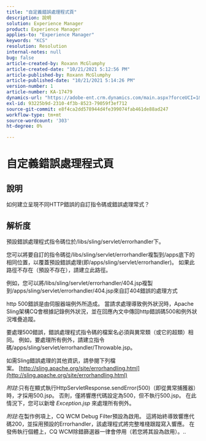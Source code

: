 ```yaml
---
title: "自定義錯誤處理程式頁"
description: 說明
solution: Experience Manager
product: Experience Manager
applies-to: "Experience Manager"
keywords: "KCS"
resolution: Resolution
internal-notes: null
bug: false
article-created-by: Roxann McGlumphy
article-created-date: "10/21/2021 5:12:56 PM"
article-published-by: Roxann McGlumphy
article-published-date: "10/21/2021 5:14:26 PM"
version-number: 1
article-number: KA-17479
dynamics-url: "https://adobe-ent.crm.dynamics.com/main.aspx?forceUCI=1&pagetype=entityrecord&etn=knowledgearticle&id=4c665521-9232-ec11-b6e5-000d3a5ba97a"
exl-id: 93225b9d-2310-4f3b-8523-79059f3ef712
source-git-commit: e8f4ca2dd578944d4fe399074fab461de88ad247
workflow-type: tm+mt
source-wordcount: '303'
ht-degree: 0%

---
```


# 自定義錯誤處理程式頁

## 說明


如何建立呈現不同HTTP錯誤的自訂指令碼或錯誤處理常式？


## 解析度


預設錯誤處理程式指令碼位於/libs/sling/servlet/errorhandler下。

您可以將要自訂的指令碼從/libs/sling/servlet/errorhandler複製到/apps底下的相同位置，以覆蓋預設錯誤處理(即/apps/sling/servlet/errorhandler)。 如果此路徑不存在（預設不存在），請建立此路徑。

例如，您可以將/libs/sling/servlet/errorhandler/404.jsp複製到/apps/sling/servlet/errorhandler/404.jsp來自訂404錯誤的處理方式

http 500錯誤是由伺服器端例外所造成。 當請求處理導致例外狀況時，Apache Sling架構CQ會根據記錄例外狀況，並在回應內文中傳回http錯誤碼500和例外狀況堆疊追蹤。

要處理500錯誤，錯誤處理程式指令碼的檔案名必須與異常類（或它的超類）相同。 例如，要處理所有例外，請建立指令碼/apps/sling/servlet/errorhandler/Throwable.jsp。

如需Sling錯誤處理的其他資訊，請參閱下列檔案。 [http://sling.apache.org/site/errorhandling.html](http://sling.apache.org/site/errorhandling.html)

*附註*:只有在顯式執行HttpServletResponse.sendError(500)（即從異常捕獲器）時，才採用500.jsp。
否則，僅將響應代碼設定為500，但不執行500.jsp。
在此情況下，您可以新增 *Exception.jsp* 來處理所有例外。

*附註*:在製作例項上，CQ WCM Debug Filter預設為啟用。 這將始終導致響應代碼200，並採用預設的Errorhandler，該處理程式將完整堆棧跟蹤寫入響應。 在發佈執行個體上，CQ WCM除錯篩選器一律會停用（若您將其設為啟用）。..
